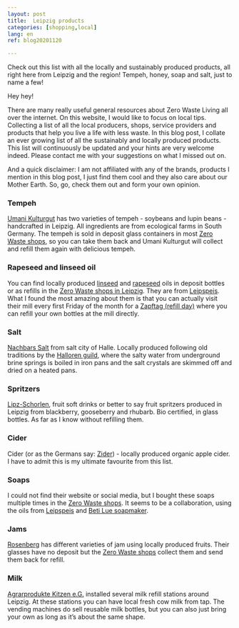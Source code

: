 ```yaml
---
layout: post
title:  Leipzig products
categories: [shopping,local]
lang: en
ref: blog20201120

---
```

Check out this list with all the locally and sustainably produced products, all right here from Leipzig and the region! Tempeh, honey, soap and salt, just to name a few!

Hey hey!

There are many really useful general resources about Zero Waste Living all over the internet. On this website, I would like to focus on local tips. Collecting a list of all the local producers, shops, service providers and products that help you live a life with less waste. In this blog post, I collate an ever growing list of all the sustainably and locally produced products. This list will continuously be updated and your hints are very welcome indeed. Please contact me with your suggestions on what I missed out on.

And a quick disclaimer: I am not affiliated with any of the brands, products I mention in this blog post, I just find them cool and they also care about our Mother Earth. So, go, check them out and form your own opinion.


### Tempeh

[Umani Kulturgut](https://www.umanikulturgut.de/) has two varieties of tempeh - soybeans and lupin beans - handcrafted in Leipzig.
All ingredients are from ecological farms in South Germany. The tempeh is sold in deposit glass containers in most [Zero Waste shops](zerowastelivinginleipzig.de/package-free-shopping-in-Leipzig/), so you can take them back and Umani Kulturgut will collect and refill them again with delicious tempeh.

### Rapeseed and linseed oil

You can find locally produced [linseed](https://leipspeis.de/portfolio_page/leinoel/) and [rapeseed]( https://leipspeis.de/portfolio_page/rapsoel/) oils in deposit bottles or as refills in the [Zero Waste shops in Leipzig](zerowastelivinginleipzig.de/package-free-shopping-in-Leipzig/). They are from [Leipspeis](https://leipspeis.de/produkte/). What I found the most amazing about them is that you can actually visit their mill every first Friday of the month for a [Zapftag (refill day)](https://leipspeis.de/event/offene-oelmuehle-zapftag-27/) where you can refill your own bottles at the mill directly. 

### Salt

[Nachbars Salt](https://leipspeis.de/portfolio_page/nachbars-salz/) from salt city of Halle. 
Locally produced following old traditions by the [Halloren guild](https://fotoeins.com/2018/01/22/halle-saale-halloren-saltmaking-history/), where the salty water from underground brine springs is boiled in iron pans and the salt crystals are skimmed off and dried on a heated pans.

### Spritzers

[Lipz-Schorlen](https://www.egenberger-lebensmittel.de/unser-sortiment/), fruit soft drinks or better to say fruit spritzers produced in Leipzig from blackberry, gooseberry and rhubarb. Bio certified, in glass bottles. As far as I know without refilling them.

### Cider

Cider (or as the Germans say: [Zider](https://www.egenberger-lebensmittel.de/unser-sortiment/)) - locally produced organic apple cider. I have to admit this is my ultimate favourite from this list. 

### Soaps

I could not find their website or social media, but I bought these soaps multiple times in the [Zero Waste shops](zerowastelivinginleipzig.de/package-free-shopping-in-Leipzig/). It seems to be a collaboration, using the oils from [Leipspeis](https://leipspeis.de) and [Beti Lue soapmaker]( https://salbenmanufaktur.de/).

### Jams

[Rosenberg](https://rosenberg-delikatessen.de/) has different varieties of jam using locally produced fruits. Their glasses have no deposit but the [Zero Waste shops](zerowastelivinginleipzig.de/package-free-shopping-in-Leipzig/) collect them and send them back for refill.

### Milk

[Agrarprodukte Kitzen e.G.](https://agrarprodukte-kitzen.de/milchautomat/?fbclid=IwAR3yNPRDRbPU6Fm-HkM_aKdZSlA9yshoem5eG0vXFphuczmfNAWtGs51EbE) installed several milk refill stations around Leipzig. At these stations you can have local fresh cow milk from tap. The vending machines do sell reusable milk bottles, but you can also just bring your own as long as it’s about the same shape. 